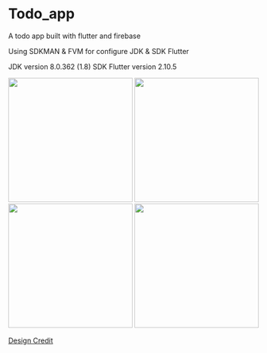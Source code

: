 # Todo_app

A todo app built with flutter and firebase

Using SDKMAN & FVM for configure JDK & SDK Flutter

JDK version 8.0.362 (1.8)
SDK Flutter version 2.10.5

<p float= "left">
  <img src = "screenshots/first.png" width = "250" />
  <img src = "screenshots/second.png" width = "250" />
  <img src = "screenshots/third.png" width = "250" />
  <img src = "screenshots/fourth.png" width = "250" />
</p>
<a href = "https://www.uplabs.com/posts/to-do-list-app-concept-cb2ae973-4d2c-4230-b739-132a2b42c521">Design Credit</a>
